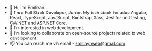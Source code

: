 - 👋 Hi, I’m Emiliyan.
- 💼 I'm a Full Stack Developer, Junior. My tech stack includes Angular, React, TypeScript, JavaScript, Bootstrap, Sass, Jest for unit testing, C#/.NET and ASP.NET Core.
- 👀 I’m interested in web development.
- 💞️ I’m looking to collaborate on open-source projects related to web development.
- 📫 You can reach me via email - emiliaynweb@gmail.com
